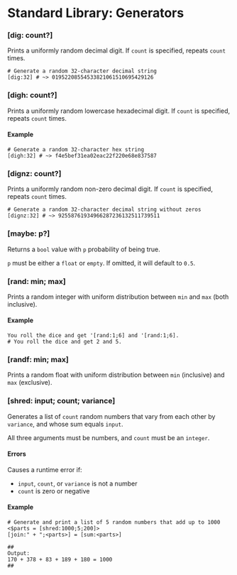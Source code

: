 # Standard Library: Generators


### [dig: count?]

Prints a uniformly random decimal digit. If `count` is specified, repeats `count` times.

```rant
# Generate a random 32-character decimal string
[dig:32] # ~> 01952208554533821061510695429126
```

### [digh: count?]

Prints a uniformly random lowercase hexadecimal digit. If `count` is specified, repeats `count` times.

#### Example

```rant
# Generate a random 32-character hex string
[digh:32] # ~> f4e5bef31ea02eac22f220e68e837587
```

### [dignz: count?]

Prints a uniformly random non-zero decimal digit. If `count` is specified, repeats `count` times.

```rant
# Generate a random 32-character decimal string without zeros
[dignz:32] # ~> 92558761934966287236132511739511
```

### [maybe: p?]

Returns a `bool` value with `p` probability of being true.

`p` must be either a `float` or `empty`. If omitted, it will default to `0.5`.

### [rand: min; max]

Prints a random integer with uniform distribution between `min` and `max` (both inclusive).

#### Example

```rant
You roll the dice and get '[rand:1;6] and '[rand:1;6].
# You roll the dice and get 2 and 5.
```

### [randf: min; max]

Prints a random float with uniform distribution between `min` (inclusive) and `max` (exclusive).


### [shred: input; count; variance]

Generates a list of `count` random numbers that vary from each other by `variance`, and whose sum equals `input`.

All three arguments must be numbers, and `count` must be an `integer`.

#### Errors

Causes a runtime error if:

* `input`, `count`, or `variance` is not a number
* `count` is zero or negative

#### Example

```rant
# Generate and print a list of 5 random numbers that add up to 1000
<$parts = [shred:1000;5;200]>
[join:" + ";<parts>] = [sum:<parts>]

##
Output:
170 + 378 + 83 + 189 + 180 = 1000
##
```